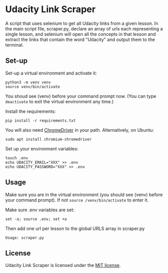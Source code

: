 # Udacity Link Scraper

A script that uses selenium to get all Udacity links from a given lesson. In
the main script file, scraper.py, declare an array of urls each representing a
single lesson, and selenium will open all the concepts in that lesson and
extract the links that contain the word "Udacity" and output them to the
terminal.

## Set-up

Set-up a virtual environment and activate it:
```
python3 -m venv venv
source venv/bin/activate
```
You shoud see (venv) before your command prompt now. (You can type `deactivate`
to exit the virtual environment any time.)

Install the requirements:
```
pip install -r requirements.txt
```

You will also need [ChromeDriver](https://chromedriver.chromium.org/) in your
path. Alternatively, on Ubuntu:
```
sudo apt install chromium-chromedriver
```

Set up your environment variables:
```
touch .env
echo UDACITY_EMAIL="XXX" >> .env
echo UDACITY_PASSWORD="XXX" >> .env
```

## Usage

Make sure you are in the virtual environment (you should see (venv) before your
command prompt). If not `source /venv/bin/activate` to enter it.

Make sure .env variables are set:
```
set -a; source .env; set +a
```
Then add one url per lesson to the global URLS array in scraper.py
```
Usage: scraper.py
```

## License

Udacity Link Scraper is licensed under the [MIT license](https://github.com/danrneal/udacity-link-scraper/blob/master/LICENSE).
